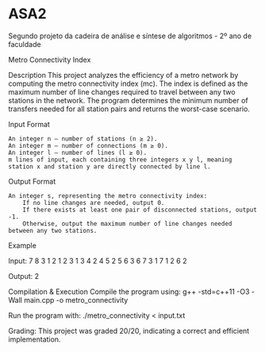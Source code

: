 # ASA2
Segundo projeto da cadeira de análise e síntese de algoritmos - 2º ano de faculdade

Metro Connectivity Index

Description
This project analyzes the efficiency of a metro network by computing the metro connectivity index (mc). The index is defined as the maximum number of line changes required to travel between any two stations in the network. The program determines the minimum number of transfers needed for all station pairs and returns the worst-case scenario.

Input Format

    An integer n – number of stations (n ≥ 2).
    An integer m – number of connections (m ≥ 0).
    An integer l – number of lines (l ≥ 0).
    m lines of input, each containing three integers x y l, meaning station x and station y are directly connected by line l.

Output Format

    An integer s, representing the metro connectivity index:
        If no line changes are needed, output 0.
        If there exists at least one pair of disconnected stations, output -1.
        Otherwise, output the maximum number of line changes needed between any two stations.

Example

Input:
7 8 3
1 2 1
2 3 1
3 4 2
4 5 2
5 6 3
6 7 3
1 7 1
2 6 2

Output:
2

Compilation & Execution
Compile the program using:
g++ -std=c++11 -O3 -Wall main.cpp -o metro_connectivity

Run the program with:
./metro_connectivity < input.txt

Grading:
This project was graded 20/20, indicating a correct and efficient implementation.
